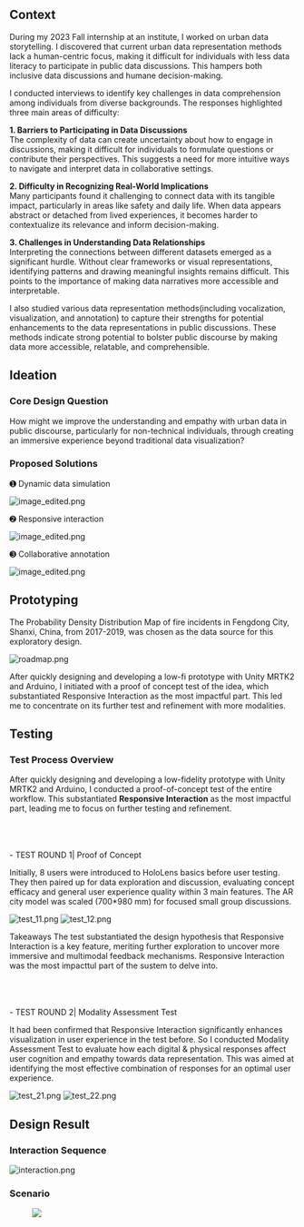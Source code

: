## Context 
During my 2023 Fall internship at an institute, I worked on urban data storytelling. I discovered that current urban data representation methods lack a human-centric focus, making it difficult for individuals with less data literacy to participate in public data discussions. This hampers both inclusive data discussions and humane decision-making.

I conducted interviews to identify key challenges in data comprehension among individuals from diverse backgrounds. The responses highlighted three main areas of difficulty:  

**1. Barriers to Participating in Data Discussions**  
The complexity of data can create uncertainty about how to engage in discussions, making it difficult for individuals to formulate questions or contribute their perspectives. This suggests a need for more intuitive ways to navigate and interpret data in collaborative settings.  

**2. Difficulty in Recognizing Real-World Implications**  
Many participants found it challenging to connect data with its tangible impact, particularly in areas like safety and daily life. When data appears abstract or detached from lived experiences, it becomes harder to contextualize its relevance and inform decision-making.  

**3. Challenges in Understanding Data Relationships**  
Interpreting the connections between different datasets emerged as a significant hurdle. Without clear frameworks or visual representations, identifying patterns and drawing meaningful insights remains difficult. This points to the importance of making data narratives more accessible and interpretable.

I also studied various data representation methods(including vocalization, visualization, and annotation) to capture their strengths for potential enhancements to the data representations in public discussions. These methods indicate strong potential to bolster public discourse by making data more accessible, relatable, and comprehensible.

## Ideation

### Core Design Question
How might we improve the understanding and empathy with urban data in public discourse, particularly for non-technical individuals, through creating an immersive experience beyond traditional data visualization?

### Proposed Solutions

➊ Dynamic data simulation

![image_edited.png](https://static.wixstatic.com/media/6a062f_c25ba03cabc84ba8a9ff0f58eacff6a8~mv2.png/v1/fill/w_1572,h_430,al_c,q_90,usm_0.66_1.00_0.01,enc_avif,quality_auto/image_edited.png)

➋ Responsive interaction

![image_edited.png](https://static.wixstatic.com/media/6a062f_2e31c2e2d2b34510a4ae1ef3667f3e5d~mv2.png/v1/fill/w_1358,h_744,al_c,q_90,usm_0.66_1.00_0.01,enc_avif,quality_auto/image_edited.png)


➌ Collaborative annotation

![image_edited.png](https://static.wixstatic.com/media/6a062f_f906b653249c427b8ff4fb392d059af2~mv2.png/v1/fill/w_1426,h_474,al_c,q_90,usm_0.66_1.00_0.01,enc_avif,quality_auto/image_edited.png)

## Prototyping
The Probability Density Distribution Map of fire incidents in Fengdong City, Shanxi, China, from 2017-2019, was chosen as the data source for this exploratory design.

![roadmap.png](roadmap.png)


After quickly designing and developing a low-fi prototype with Unity MRTK2 and Arduino, I initiated with a proof of concept test of the idea, which substantiated Responsive Interaction as the most impactful part. This led me to concentrate on its further test and refinement with more modalities.



## Testing

### Test Process Overview
After quickly designing and developing a low-fidelity prototype with Unity MRTK2 and Arduino, I conducted a proof-of-concept test of the entire workflow. This substantiated **Responsive Interaction** as the most impactful part, leading me to focus on further testing and refinement.

<br>
<br>
<br>
- TEST ROUND 1| Proof of Concept

Initially, 8 users were introduced to HoloLens basics before user testing. They then paired up for data exploration and discussion, evaluating concept efficacy and general user experience quality within 3 main features.
The AR city model was scaled (700*980 mm) for focused small group discussions.

![test_11.png](test_11.png)
![test_12.png](test_12.png)

Takeaways
The test substantiated the design hypothesis that Responsive Interaction is a key feature, meriting further exploration to uncover more immersive and multimodal feedback mechanisms. Responsive Interaction was the most
impacttul part of the sustem to delve into.

<br>
<br>
<br>
- TEST ROUND 2| Modality Assessment Test

It had been confirmed that Responsive Interaction significantly enhances visualization in user experience in the test before. So I conducted Modality Assessment Test to evaluate how each digital & physical responses affect user cognition and empathy towards data representation. This was aimed at identifying the most effective combination of responses for an optimal user experience.

![test_21.png](test_21.png)
![test_22.png](test_22.png)

## Design Result
### Interaction Sequence
![interaction.png](interaction.png)

### Scenario
<figure>
  <img src=effect.png>
</figure>